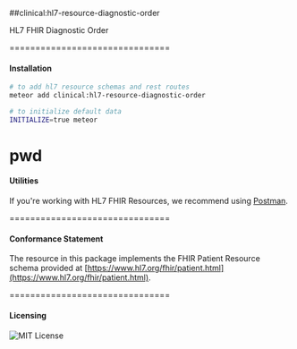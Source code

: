 ##clinical:hl7-resource-diagnostic-order

HL7 FHIR Diagnostic Order

===============================
#### Installation  

````bash
# to add hl7 resource schemas and rest routes
meteor add clinical:hl7-resource-diagnostic-order

# to initialize default data
INITIALIZE=true meteor
````
pwd
===============================
#### Utilities  

If you're working with HL7 FHIR Resources, we recommend using [Postman](https://chrome.google.com/webstore/detail/postman/fhbjgbiflinjbdggehcddcbncdddomop?hl=en).

===============================
#### Conformance Statement  

The resource in this package implements the FHIR Patient Resource schema provided at  [https://www.hl7.org/fhir/patient.html](https://www.hl7.org/fhir/patient.html).  

===============================
#### Licensing  

![MIT License](https://img.shields.io/badge/license-MIT-blue.svg)
